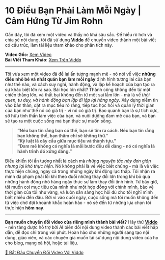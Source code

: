 # 10 Điều Bạn Phải Làm Mỗi Ngày | Cảm Hứng Từ Jim Rohn

Gần đây, tôi đã xem một video và thấy nó khá sâu sắc. Để hiểu rõ hơn và chia sẻ nội dung, tôi đã sử dụng **[Viddo](https://viddo.pro/)** để chuyển video thành một bài viết có cấu trúc, làm tài liệu tham khảo cho phân tích này.

**Video Gốc:** [Xem Video](https://www.youtube.com/watch?v=pWfGD883EME)  
**Bài Viết Tham Khảo:** [Xem Trên Viddo](https://viddo.pro/zh/video-result/c392df1a-02ef-4479-b163-77c161517b16)

---

Tôi vừa xem một video đã để lại ấn tượng mạnh mẽ - nó nói về việc **những điều nhỏ bé và nhất quán bạn làm mỗi ngày** định hình tương lai của bạn như thế nào, và cách suy nghĩ, hành động, và lập kế hoạch của bạn tạo ra sự khác biệt lớn ra sao. Bài học lớn nhất? Thành công không đến từ một chiến thắng lớn, và thất bại không đến từ một sai lầm lớn - mà là về *thói quen, tư duy, và hành động bạn lặp đi lặp lại hàng ngày*. Xây dựng niềm tin vào bản thân, đặt ra mục tiêu rõ ràng, tiếp tục học hỏi và quản lý thời gian của bạn như thể nó có giá trị - vì nó có giá trị. Bao quanh bạn là sự tích cực, sở hữu tinh thần làm việc của bạn, và nuôi dưỡng đam mê của bạn, và bạn sẽ tạo ra một cuộc sống mà bạn thực sự muốn sống.

> **“Nếu bạn tin rằng bạn có thể, bạn sẽ tìm ra cách. Nếu bạn tin rằng bạn không thể, bạn thậm chí sẽ không thử.”**  
> **“Kỷ luật là cây cầu giữa mục tiêu và thành tựu.”**  
> **“Đam mê không có nghĩa là mỗi bước đều dễ dàng - nó có nghĩa là hành trình đó xứng đáng.”**  

Điều khiến tôi ấn tượng nhất là cách mà *những nguyên tắc này đơn giản nhưng lại khó thực hiện*. Nó không phải là về việc biết chúng - mà là về việc thực hiện chúng, ngay cả trong những ngày khi động lực thấp. Tôi nhận ra mình đã phạm phải lỗi khi theo đuổi những thay đổi lớn trong khi bỏ qua những hành động nhỏ hàng ngày thực sự làm thay đổi tình hình. Từ bây giờ, tôi muốn coi mục tiêu của mình như một hợp đồng với chính mình, bảo vệ thời gian của tôi như vàng, và luôn sẵn sàng học hỏi dù cho tôi nghĩ mình biết nhiều đến đâu. Bởi vì vào cuối ngày, cuộc sống mà tôi muốn không đến từ việc chờ đợi khoảnh khắc hoàn hảo - nó sẽ đến từ những lựa chọn tôi thực hiện **hôm nay**.

---

**Bạn muốn chuyển đổi video của riêng mình thành bài viết?** Hãy thử **[Viddo](https://viddo.pro/)** - nền tảng được hỗ trợ bởi AI biến đổi nội dung video thành các bài viết hấp dẫn, dễ đọc chỉ trong vài phút. Hoàn hảo cho những người sáng tạo nội dung, giáo viên, và các chuyên gia muốn tái sử dụng nội dung video của họ cho blog, mạng xã hội, hoặc tài liệu.

[🚀 Bắt Đầu Chuyển Đổi Video Với Viddo](https://viddo.pro/)
